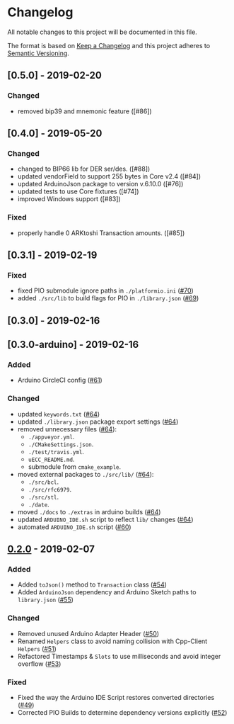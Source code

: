 # Changelog

All notable changes to this project will be documented in this file.

The format is based on [Keep a Changelog](http://keepachangelog.com/en/1.0.0/)
and this project adheres to [Semantic Versioning](http://semver.org/spec/v2.0.0.html).

## [0.5.0] - 2019-02-20

### Changed

- removed bip39 and mnemonic feature ([#86])

## [0.4.0] - 2019-05-20

### Changed

- changed to BIP66 lib for DER ser/des. ([#88])
- updated vendorField to support 255 bytes in Core v2.4 ([#84])
- updated ArduinoJson package to version v.6.10.0 ([#76])
- updated tests to use Core fixtures ([#74])
- improved Windows support ([#83])

### Fixed

- properly handle 0 ARKtoshi Transaction amounts. ([#85])

## [0.3.1] - 2019-02-19

### Fixed

- fixed PIO submodule ignore paths in `./platformio.ini` ([#70])
- added `./src/lib` to build flags for PIO in `./library.json` ([#69])

## [0.3.0] - 2019-02-16

## [0.3.0-arduino] - 2019-02-16

### Added

- Arduino CircleCI config ([#61])

### Changed

- updated `keywords.txt` ([#64])
- updated `./library.json` package export settings ([#64])
- removed unnecessary files ([#64]):
  - `./appveyor.yml`.
  - `./CMakeSettings.json`.
  - `./test/travis.yml`.
  - `uECC_README.md`.
  - submodule from `cmake_example`.
- moved external packages to `./src/lib/` ([#64]):
  - `./src/bcl`.
  - `./src/rfc6979`.
  - `./src/stl`.
  - `./date`.
- moved `./docs` to `./extras` in arduino builds ([#64])
- updated `ARDUINO_IDE.sh` script to reflect `lib/` changes ([#64])
- automated `ARDUINO_IDE.sh` script ([#60])

## [0.2.0] - 2019-02-07

### Added

- Added `toJson()` method to `Transaction` class ([#54])
- Added `ArduinoJson` dependency and Arduino Sketch paths to `library.json` ([#55])

### Changed

- Removed unused Arduino Adapter Header ([#50])
- Renamed `Helpers` class to avoid naming collision with Cpp-Client `Helpers` ([#51])
- Refactored Timestamps & `Slots` to use milliseconds and avoid integer overflow ([#53])

### Fixed

- Fixed the way the Arduino IDE Script restores converted directories ([#49])
- Corrected PIO Builds to determine dependency versions explicitly ([#52])

[unreleased]: https://github.com/ArkEcosystem/cpp-crypto/compare/0.2.0...develop
[0.2.0]: https://github.com/ArkEcosystem/cpp-crypto/compare/0.1.0..0.2.0
[#54]: https://github.com/ArkEcosystem/cpp-crypto/pull/54
[#55]: https://github.com/ArkEcosystem/cpp-crypto/pull/55
[#50]: https://github.com/ArkEcosystem/cpp-crypto/pull/50
[#51]: https://github.com/ArkEcosystem/cpp-crypto/pull/51
[#49]: https://github.com/ArkEcosystem/cpp-crypto/pull/49
[#52]: https://github.com/ArkEcosystem/cpp-crypto/pull/52
[#53]: https://github.com/ArkEcosystem/cpp-crypto/pull/53
[#60]: https://github.com/ArkEcosystem/cpp-crypto/pull/60
[#61]: https://github.com/ArkEcosystem/cpp-crypto/pull/61
[#64]: https://github.com/ArkEcosystem/cpp-crypto/pull/64
[#69]: https://github.com/ArkEcosystem/cpp-crypto/pull/69
[#70]: https://github.com/ArkEcosystem/cpp-crypto/pull/70
